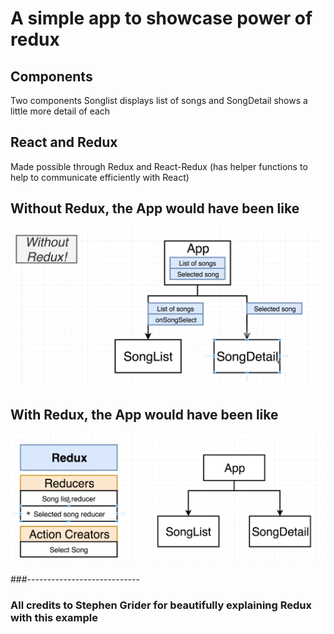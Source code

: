 # A simple app to showcase power of redux

## Components

Two components Songlist displays list of songs and SongDetail shows a little more detail of each

## React and Redux

Made possible through Redux and React-Redux (has helper functions to help to communicate efficiently with React)

## Without Redux, the App would have been like 
![Without Redux- The App would look like](/public/withoutRedux.png)


## With Redux, the App would have been like 
![With Redux- The App would look like](/public/withRedux.png)








###----------------------------
###  All credits to Stephen Grider for beautifully explaining Redux with this example
